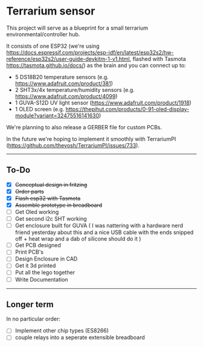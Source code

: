 # Terrarium sensor

This project will serve as a blueprint for a small terrarium environmental/controller hub.

It consists of one ESP32 (we're using https://docs.espressif.com/projects/esp-idf/en/latest/esp32s2/hw-reference/esp32s2/user-guide-devkitm-1-v1.html, flashed with Tasmota https://tasmota.github.io/docs/) as the brain and you can connect up to: <br>


- 5 DS18B20 temperature sensors (e.g. https://www.adafruit.com/product/381) <br>
- 2 SHT3x/4x temperature/humidity sensors (e.g. https://www.adafruit.com/product/4099) <br>
- 1 GUVA-S12D UV light sensor (https://www.adafruit.com/product/1918) <br>
- 1 OLED screen (e.g. https://thepihut.com/products/0-91-oled-display-module?variant=32475516141630)


We're planning to also release a GERBER file for custom PCBs.

In the future we're hoping to implement it smoothly with TerrariumPI (https://github.com/theyosh/TerrariumPI/issues/733).


-------
## To-Do
- [x] ~~Conceptual design in fritzing~~
- [x] ~~Order parts~~
- [x] ~~Flash esp32 with Tasmota~~
- [x] ~~Assemble prototype in breadboard~~
- [ ] Get Oled working 
- [ ] Get second i2c SHT working
- [ ] Get enclosure built for GUVA ( I was nattering with a hardware nerd friend yesterday about this and a nice USB cable with the ends snipped off + heat wrap and a dab of silicone should do it  )
- [ ] Get PCB designed 
- [ ] Print PCB's 
- [ ] Design Enclosure in CAD 
- [ ] Get it 3d printed 
- [ ] Put all the lego together 
- [ ] Write Documentation 
-----
## Longer term
In no particular order: 

- [ ] Implement other chip types (ES8266)
- [ ] couple relays into a seperate extensible breadboard